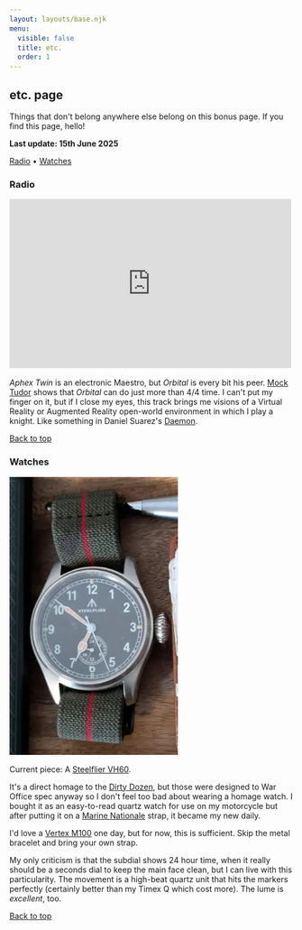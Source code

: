 ```yaml
---
layout: layouts/base.njk
menu:
  visible: false
  title: etc.
  order: 1
---
```


<h2 id="page-header">etc. page</h2>

Things that don't belong anywhere else belong on this bonus page.
If you find this page, hello!

**Last update: 15th June 2025**

<nav id="nav-bar" class="links-nav">
    <a href="#radio">Radio</a> &bull;
    <a href="#watches">Watches</a>
</nav>

<h3 id="radio">Radio</h3>

<iframe class="centered"
    width="500" height="300"
    src="https://www.youtube.com/embed/2s25Q_GFGlE?si=pIepw7I4krmXiBEg"
    title="YouTube video player"
    frameborder="0"
    allow="accelerometer; autoplay; clipboard-write; encrypted-media; gyroscope; picture-in-picture; web-share"
    referrerpolicy="strict-origin-when-cross-origin"
    allowfullscreen>
</iframe>

*Aphex Twin* is an electronic Maestro, but *Orbital* is every bit his peer.
[Mock
Tudor](https://www.youtube.com/watch?v=MEjLyjVwkX4&list=RDMEjLyjVwkX4) shows
that *Orbital* can do just more than 4/4 time. I can't put my finger on it, but
if I close my eyes, this track brings me visions of a Virtual Reality or
Augmented Reality open-world environment in which I play a knight. Like
something in Daniel Suarez's
[Daemon](https://en.wikipedia.org/wiki/Daemon_(novel)).

[Back to top](#page-header)

<h3 id="watches">Watches</h3>

<img class="centered-img" src="/img/steelflier.webp"/>

Current piece: A [Steelflier
VH60](https://www.steeldives.com/collections/quartz-watches/products/steeldive-39mm-vh31-quartz-watch-sf746).

It's a direct homage to the [Dirty
Dozen](https://www.hodinkee.com/articles/dirty-dozen-twelve-military-watches),
but those were designed to War Office spec anyway so I don't feel too bad about
wearing a homage watch. I bought it as an easy-to-read
quartz watch for use on my motorcycle but after putting it on a [Marine
Nationale](https://thrifty-gentleman.com/blogs/blog/marine-nationale-strap-why-the-love)
strap, it became my new daily.

I'd love a [Vertex
M100](https://vertex-watches.com/collections/the-m100-series) one day, but for
now, this is sufficient. Skip the metal bracelet and bring your own strap.

My only criticism is that the subdial shows 24 hour time, when it really should
be a seconds dial to keep the main face clean, but I can live with this
particularity. The movement is a high-beat quartz unit that hits the markers
perfectly (certainly better than my Timex Q which cost more). The lume is
*excellent*, too.

[Back to top](#page-header)
